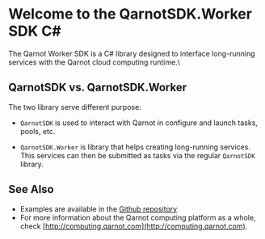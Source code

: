 # Welcome to the QarnotSDK.Worker SDK C#

The Qarnot Worker SDK is a C# library designed to interface long-running services with
the Qarnot cloud computing runtime.\

## QarnotSDK vs. QarnotSDK.Worker

The two library serve different purpose:

* `QarnotSDK` is used to interact with Qarnot in configure and launch tasks, pools, etc.

* `QarnotSDK.Worker` is library that helps creating long-running services. This services
  can then be submitted as tasks via the regular `QarnotSDK` library.


## See Also

* Examples are available in the [Github repository](https://github.com/qarnot/qarnot-worker-sdk-csharp)
* For more information about the Qarnot computing platform as a whole, check [http://computing.qarnot.com](http://computing.qarnot.com).
